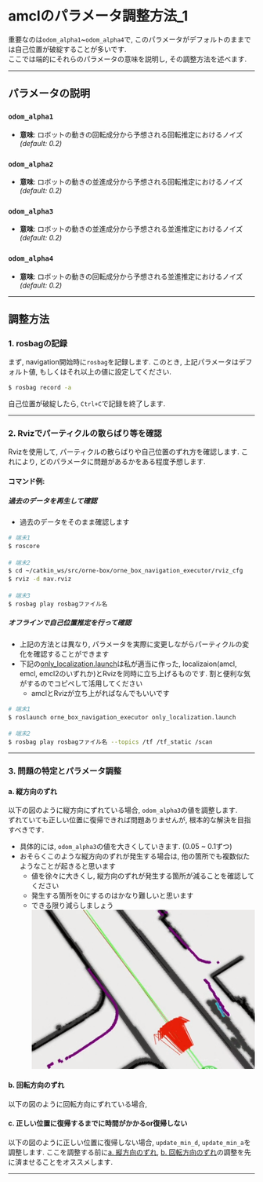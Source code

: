 # amclのパラメータ調整方法_1

重要なのは`odom_alpha1`~`odom_alpha4`で, このパラメータがデフォルトのままでは自己位置が破綻することが多いです.    
ここでは端的にそれらのパラメータの意味を説明し, その調整方法を述べます.  

---

## パラメータの説明

### `odom_alpha1`
- **意味**: ロボットの動きの回転成分から予想される回転推定におけるノイズ *(default: 0.2)*

### `odom_alpha2`
- **意味**: ロボットの動きの並進成分から予想される回転推定におけるノイズ *(default: 0.2)*

### `odom_alpha3`
- **意味**: ロボットの動きの並進成分から予想される並進推定におけるノイズ *(default: 0.2)*

### `odom_alpha4`
- **意味**: ロボットの動きの回転成分から予想される並進推定におけるノイズ *(default: 0.2)*

---

## 調整方法

### 1. rosbagの記録
まず, navigation開始時に`rosbag`を記録します. このとき, 上記パラメータはデフォルト値, もしくはそれ以上の値に設定してください. 

```bash
$ rosbag record -a
```

自己位置が破綻したら, `Ctrl+C`で記録を終了します.  

---

### 2. Rvizでパーティクルの散らばり等を確認
Rvizを使用して, パーティクルの散らばりや自己位置のずれ方を確認します. これにより, どのパラメータに問題があるかをある程度予想します.  

#### コマンド例:
##### 過去のデータを再生して確認
- 過去のデータをそのまま確認します
```bash
# 端末1
$ roscore

# 端末2
$ cd ~/catkin_ws/src/orne-box/orne_box_navigation_executor/rviz_cfg
$ rviz -d nav.rviz

# 端末3
$ rosbag play rosbagファイル名
```

##### オフラインで自己位置推定を行って確認
- 上記の方法とは異なり, パラメータを実際に変更しながらパーティクルの変化を確認することができます  
- 下記の[only_localization.launch](https://github.com/YuseiShiozawa/orne-box/blob/test4/orne_box_navigation_executor/launch/only_localization.launch)は私が適当に作った, localizaion(amcl, emcl, emcl2のいずれか)とRvizを同時に立ち上げるものです. 割と便利な気がするのでコピペして活用してください 
  - amclとRvizが立ち上がればなんでもいいです
```bash
# 端末1
$ roslaunch orne_box_navigation_executor only_localization.launch 

# 端末2
$ rosbag play rosbagファイル名 --topics /tf /tf_static /scan
```


---

### 3. 問題の特定とパラメータ調整

#### a. 縦方向のずれ
以下の図のように縦方向にずれている場合, `odom_alpha3`の値を調整します.    
ずれていても正しい位置に復帰できれば問題ありませんが, 根本的な解決を目指すべきです.  

- 具体的には, `odom_alpha3`の値を大きくしていきます. (0.05 ~ 0.1ずつ)  
- おそらくこのような縦方向のずれが発生する場合は, 他の箇所でも複数似たようなことが起きると思います
  - 値を徐々に大きくし, 縦方向のずれが発生する箇所が減ることを確認してください  
  - 発生する箇所を0にするのはかなり難しいと思います
  - できる限り減らしましょう   
![](images/tatezure.png)



#### b. 回転方向のずれ
以下の図のように回転方向にずれている場合,

#### c. 正しい位置に復帰するまでに時間がかかるor復帰しない
以下の図のように正しい位置に復帰しない場合, `update_min_d`, `update_min_a`を調整します. ここを調整する前に[a. 縦方向のずれ](#a-縦方向のずれ), [b. 回転方向のずれ](#b-回転方向のずれ)の調整を先に済ませることをオススメします. 


---

